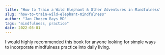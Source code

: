 ```yaml
---
title: "How to Train a Wild Elephant & Other Adventures in Mindfulness"
slug: "how-to-train-wild-elephant-mindfulness"
author: "Jan Chozen Bays MD"
tags: "mindfulness, practice"
date: 2022-05-01
---
```


I would highly recommended this book for anyone looking for simple ways to incorporate mindfulness practice into daily living.
